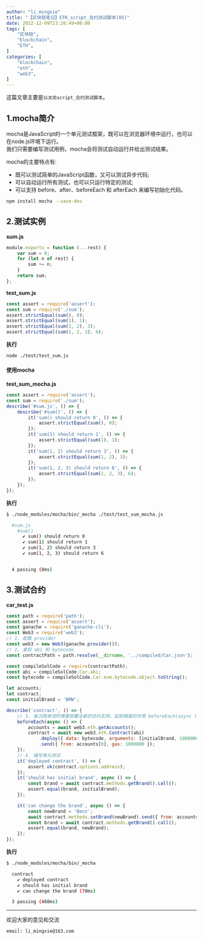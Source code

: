 ```yaml
---
author: "li_mingxie"
title: "【区块链笔记】ETH_script_合约测试脚本(05)"
date: 2022-12-09T23:28:49+08:00
tags: [
    "区块链",
    "blockchain",
    "ETH",
]
categories: [
    "blockchain",
    "eth",
    "web3",
]
---
```


这篇文章主要是`以太坊script_合约测试脚本`。  <!--more-->  

## 1.mocha简介

mocha是JavaScript的一个单元测试框架，既可以在浏览器环境中运行，也可以在node.js环境下运行。  
我们只需要编写测试用例，mocha会将测试自动运行并给出测试结果。  

mocha的主要特点有:

* 既可以测试简单的JavaScript函数，又可以测试异步代码;
* 可以自动运行所有测试，也可以只运行特定的测试;
* 可以支持 before、after、beforeEach 和 afterEach 来编写初始化代码。

```bash
npm install mocha --save-dev
```

## 2.测试实例

**sum.js**

```js
module.exports = function (...rest) {
    var sum = 0;
    for (let n of rest) {
        sum += n;
    }
    return sum;
};
```

**test_sum.js**

```js
const assert = require('assert');
const sum = require('./sum');
assert.strictEqual(sum(), 0);
assert.strictEqual(sum(1), 1);
assert.strictEqual(sum(1, 2), 3);
assert.strictEqual(sum(1, 2, 3), 6);
```

**执行**

```bash
node ./test/test_sum.js
```

#### 使用mocha

**test_sum_mocha.js**

```js
const assert = require('assert');
const sum = require('./sum');
describe('#sum.js', () => {
    describe('#sum()', () => {
        it('sum() should return 0', () => {
            assert.strictEqual(sum(), 0);
        });
        it('sum(1) should return 1', () => {
            assert.strictEqual(sum(1), 1);
        });
        it('sum(1, 2) should return 3', () => {
            assert.strictEqual(sum(1, 2), 3);
        });
        it('sum(1, 2, 3) should return 6', () => {
            assert.strictEqual(sum(1, 2, 3), 6);
        });
    });
});
```

**执行**

```bash
$ ./node_modules/mocha/bin/_mocha ./test/test_sum_mocha.js

  #sum.js
    #sum()
      ✔ sum() should return 0
      ✔ sum(1) should return 1
      ✔ sum(1, 2) should return 3
      ✔ sum(1, 2, 3) should return 6


  4 passing (8ms)
```

## 3.测试合约

**car_test.js**

```js
const path = require('path');
const assert = require('assert');
const ganache = require('ganache-cli');
const Web3 = require('web3');
// 1. 配置 provider
const web3 = new Web3(ganache.provider());
// 2. 拿到 abi 和 bytecode
const contractPath = path.resolve(__dirname, '../compiled/Car.json');

const compileSolCode = require(contractPath);
const abi = compileSolCode.Car.abi;
const bytecode = compileSolCode.Car.evm.bytecode.object.toString();

let accounts;
let contract;
const initialBrand = 'BMW';

describe('contract', () => {
    // 3. 每次跑单测时需要部署全新的合约实例，起到隔离的作用 beforeEach(async () => {
    beforeEach(async () => {
        accounts = await web3.eth.getAccounts();
        contract = await new web3.eth.Contract(abi)
            .deploy({ data: bytecode, arguments: [initialBrand, 1000000] })
            .send({ from: accounts[0], gas: 1000000 });
    });
    // 4. 编写单元测试
    it('deployed contract', () => {
        assert.ok(contract.options.address);
    });
    it('should has initial brand', async () => {
        const brand = await contract.methods.getBrand().call();
        assert.equal(brand, initialBrand);
    });

    it('can change the brand', async () => {
        const newBrand = 'Benz';
        await contract.methods.setBrand(newBrand).send({ from: accounts[0] });
        const brand = await contract.methods.getBrand().call();
        assert.equal(brand, newBrand);
    });
});
```

**执行**

```bash
$ ./node_modules/mocha/bin/_mocha                         

  contract
    ✔ deployed contract
    ✔ should has initial brand
    ✔ can change the brand (70ms)

  3 passing (468ms)
```

----------------------------------------------

欢迎大家的意见和交流

`email: li_mingxie@163.com`
